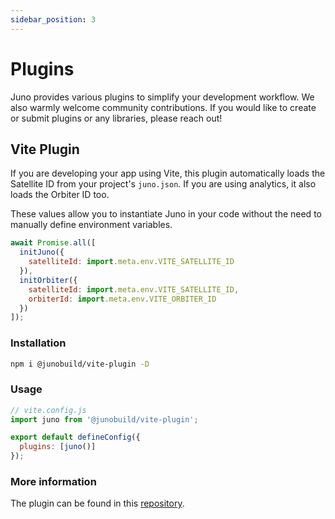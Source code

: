 ```yaml
---
sidebar_position: 3
---
```


# Plugins

Juno provides various plugins to simplify your development workflow. We also warmly welcome community contributions. If you would like to create or submit plugins or any libraries, please reach out!

## Vite Plugin

If you are developing your app using Vite, this plugin automatically loads the Satellite ID from your project's `juno.json`. If you are using analytics, it also loads the Orbiter ID too.

These values allow you to instantiate Juno in your code without the need to manually define environment variables.

```javascript
await Promise.all([
  initJuno({
    satelliteId: import.meta.env.VITE_SATELLITE_ID
  }),
  initOrbiter({
    satelliteId: import.meta.env.VITE_SATELLITE_ID,
    orbiterId: import.meta.env.VITE_ORBITER_ID
  })
]);
```

### Installation

```bash
npm i @junobuild/vite-plugin -D
```

### Usage

```javascript
// vite.config.js
import juno from '@junobuild/vite-plugin';

export default defineConfig({
  plugins: [juno()]
});
```

### More information

The plugin can be found in this [repository](https://github.com/junobuild/plugins).
